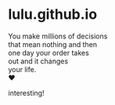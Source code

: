 # lulu.github.io
You make millions of decisions  
that mean nothing and then  
one day your order takes  
out and it changes  
your life.  
❤️



interesting!
